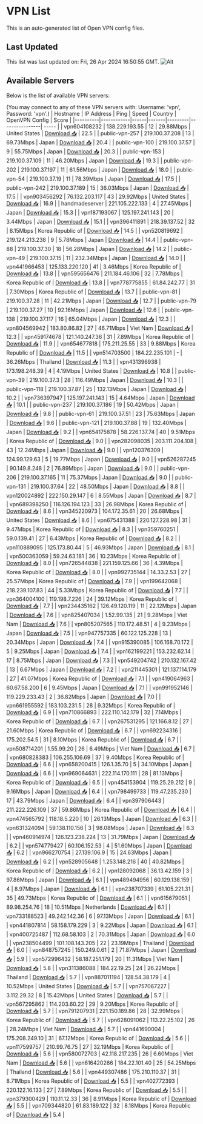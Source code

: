 # VPN List

This is an auto-generated list of Open VPN config files.

## Last Updated

This list was last updated on: Fri, 26 Apr 2024 16:50:55 GMT.
![Alt](https://repobeats.axiom.co/api/embed/186b98318ef1479477931607c1ad7d823f12451f.svg "Repobeats analytics image")

## Available Servers

Below is the list of available VPN servers:

(You may connect to any of these VPN servers with: Username: 'vpn', Password: 'vpn'.)
| Hostname | IP Address | Ping | Speed | Country | OpenVPN Config | Score |
|----------|------------|------|-------|---------|----------------| ----- |
| vpn604108232 | 138.229.193.55 | 12 | 29.88Mbps | United States | [Download 📥](./configs/server_0_US.ovpn) | 22.5 |
| public-vpn-257 | 219.100.37.208 | 13 | 69.73Mbps | Japan | [Download 📥](./configs/server_1_JP.ovpn) | 20.4 |
| public-vpn-100 | 219.100.37.57 | 9 | 55.75Mbps | Japan | [Download 📥](./configs/server_2_JP.ovpn) | 20.3 |
| public-vpn-153 | 219.100.37.109 | 11 | 46.20Mbps | Japan | [Download 📥](./configs/server_3_JP.ovpn) | 19.3 |
| public-vpn-202 | 219.100.37.197 | 11 | 61.56Mbps | Japan | [Download 📥](./configs/server_4_JP.ovpn) | 18.0 |
| public-vpn-54 | 219.100.37.19 | 11 | 78.39Mbps | Japan | [Download 📥](./configs/server_5_JP.ovpn) | 17.5 |
| public-vpn-242 | 219.100.37.189 | 15 | 36.03Mbps | Japan | [Download 📥](./configs/server_6_JP.ovpn) | 17.5 |
| vpn903456292 | 76.132.203.117 | 43 | 29.92Mbps | United States | [Download 📥](./configs/server_7_US.ovpn) | 16.9 |
| handmadeserver | 221.105.222.133 | 4 | 27.45Mbps | Japan | [Download 📥](./configs/server_8_JP.ovpn) | 15.3 |
| vpn187193067 | 125.197.241.143 | 20 | 3.44Mbps | Japan | [Download 📥](./configs/server_9_JP.ovpn) | 15.1 |
| vpn396411891 | 218.39.137.52 | 32 | 8.15Mbps | Korea Republic of | [Download 📥](./configs/server_10_KR.ovpn) | 14.5 |
| vpn520819692 | 219.124.213.238 | 9 | 5.78Mbps | Japan | [Download 📥](./configs/server_11_JP.ovpn) | 14.4 |
| public-vpn-88 | 219.100.37.30 | 18 | 56.28Mbps | Japan | [Download 📥](./configs/server_12_JP.ovpn) | 14.2 |
| public-vpn-49 | 219.100.37.15 | 11 | 232.34Mbps | Japan | [Download 📥](./configs/server_13_JP.ovpn) | 14.0 |
| vpn441966453 | 125.133.220.120 | 41 | 3.46Mbps | Korea Republic of | [Download 📥](./configs/server_14_KR.ovpn) | 13.8 |
| vpn595656476 | 211.184.46.106 | 32 | 7.78Mbps | Korea Republic of | [Download 📥](./configs/server_15_KR.ovpn) | 13.8 |
| vpn778775855 | 61.84.242.77 | 31 | 7.30Mbps | Korea Republic of | [Download 📥](./configs/server_16_KR.ovpn) | 13.7 |
| public-vpn-81 | 219.100.37.28 | 11 | 42.21Mbps | Japan | [Download 📥](./configs/server_17_JP.ovpn) | 12.7 |
| public-vpn-79 | 219.100.37.27 | 10 | 92.16Mbps | Japan | [Download 📥](./configs/server_18_JP.ovpn) | 12.6 |
| public-vpn-138 | 219.100.37.117 | 16 | 65.04Mbps | Japan | [Download 📥](./configs/server_19_JP.ovpn) | 12.3 |
| vpn804569942 | 183.80.86.82 | 27 | 46.71Mbps | Viet Nam | [Download 📥](./configs/server_20_VN.ovpn) | 12.3 |
| vpn459174678 | 121.140.247.36 | 31 | 7.89Mbps | Korea Republic of | [Download 📥](./configs/server_21_KR.ovpn) | 11.9 |
| vpn654677818 | 175.211.25.55 | 33 | 9.88Mbps | Korea Republic of | [Download 📥](./configs/server_22_KR.ovpn) | 11.5 |
| vpn514703500 | 184.22.235.101 | - | 36.26Mbps | Thailand | [Download 📥](./configs/server_23_TH.ovpn) | 11.3 |
| vpn431396938 | 173.198.248.39 | 4 | 4.19Mbps | United States | [Download 📥](./configs/server_24_US.ovpn) | 10.8 |
| public-vpn-39 | 219.100.37.3 | 28 | 116.49Mbps | Japan | [Download 📥](./configs/server_25_JP.ovpn) | 10.3 |
| public-vpn-118 | 219.100.37.87 | 25 | 132.13Mbps | Japan | [Download 📥](./configs/server_26_JP.ovpn) | 10.2 |
| vpn736397947 | 125.197.241.143 | 15 | 4.64Mbps | Japan | [Download 📥](./configs/server_27_JP.ovpn) | 10.1 |
| public-vpn-237 | 219.100.37.186 | 19 | 50.42Mbps | Japan | [Download 📥](./configs/server_28_JP.ovpn) | 9.8 |
| public-vpn-61 | 219.100.37.51 | 23 | 75.63Mbps | Japan | [Download 📥](./configs/server_29_JP.ovpn) | 9.6 |
| public-vpn-121 | 219.100.37.88 | 19 | 132.40Mbps | Japan | [Download 📥](./configs/server_30_JP.ovpn) | 9.2 |
| vpn654175878 | 58.226.137.74 | 40 | 9.51Mbps | Korea Republic of | [Download 📥](./configs/server_31_KR.ovpn) | 9.0 |
| vpn282098035 | 203.111.204.108 | 43 | 12.24Mbps | Japan | [Download 📥](./configs/server_32_JP.ovpn) | 9.0 |
| vpn120376309 | 124.99.129.63 | 5 | 19.77Mbps | Japan | [Download 📥](./configs/server_33_JP.ovpn) | 9.0 |
| vpn526287245 | 90.149.8.248 | 2 | 76.89Mbps | Japan | [Download 📥](./configs/server_34_JP.ovpn) | 9.0 |
| public-vpn-206 | 219.100.37.165 | 11 | 75.37Mbps | Japan | [Download 📥](./configs/server_35_JP.ovpn) | 9.0 |
| public-vpn-131 | 219.100.37.64 | 22 | 48.50Mbps | Japan | [Download 📥](./configs/server_36_JP.ovpn) | 8.8 |
| vpn120024892 | 222.150.29.147 | 6 | 8.55Mbps | Japan | [Download 📥](./configs/server_37_JP.ovpn) | 8.7 |
| vpn689398250 | 116.126.194.123 | 33 | 26.98Mbps | Korea Republic of | [Download 📥](./configs/server_38_KR.ovpn) | 8.6 |
| vpn345220973 | 104.172.35.61 | 20 | 26.68Mbps | United States | [Download 📥](./configs/server_39_US.ovpn) | 8.6 |
| vpn675431388 | 220.127.228.98 | 31 | 9.47Mbps | Korea Republic of | [Download 📥](./configs/server_40_KR.ovpn) | 8.3 |
| vpn359760251 | 59.0.139.41 | 27 | 6.43Mbps | Korea Republic of | [Download 📥](./configs/server_41_KR.ovpn) | 8.2 |
| vpn110889095 | 125.173.80.44 | 5 | 46.93Mbps | Japan | [Download 📥](./configs/server_42_JP.ovpn) | 8.1 |
| vpn500363059 | 59.24.63.181 | 36 | 10.23Mbps | Korea Republic of | [Download 📥](./configs/server_43_KR.ovpn) | 8.0 |
| vpn726544838 | 221.159.125.66 | 36 | 4.39Mbps | Korea Republic of | [Download 📥](./configs/server_44_KR.ovpn) | 8.0 |
| vpn992735144 | 14.33.2.53 | 27 | 25.57Mbps | Korea Republic of | [Download 📥](./configs/server_45_KR.ovpn) | 7.9 |
| vpn199642068 | 218.239.107.83 | 44 | 5.33Mbps | Korea Republic of | [Download 📥](./configs/server_46_KR.ovpn) | 7.7 |
| vpn364004100 | 119.198.7.226 | 24 | 39.12Mbps | Korea Republic of | [Download 📥](./configs/server_47_KR.ovpn) | 7.7 |
| vpn234435162 | 126.49.120.119 | 11 | 22.12Mbps | Japan | [Download 📥](./configs/server_48_JP.ovpn) | 7.6 |
| vpn825407034 | 1.52.99.135 | 21 | 9.28Mbps | Viet Nam | [Download 📥](./configs/server_49_VN.ovpn) | 7.6 |
| vpn805207565 | 110.172.48.51 | 4 | 9.23Mbps | Japan | [Download 📥](./configs/server_50_JP.ovpn) | 7.5 |
| vpn947757335 | 60.122.125.228 | 13 | 20.34Mbps | Japan | [Download 📥](./configs/server_51_JP.ovpn) | 7.4 |
| vpn915390085 | 106.168.70.172 | 5 | 9.25Mbps | Japan | [Download 📥](./configs/server_52_JP.ovpn) | 7.4 |
| vpn162199221 | 153.232.62.14 | 17 | 8.75Mbps | Japan | [Download 📥](./configs/server_53_JP.ovpn) | 7.3 |
| vpn549204742 | 210.132.167.42 | 13 | 6.67Mbps | Japan | [Download 📥](./configs/server_54_JP.ovpn) | 7.2 |
| vpn211445301 | 121.137.114.179 | 27 | 41.07Mbps | Korea Republic of | [Download 📥](./configs/server_55_KR.ovpn) | 7.1 |
| vpn419064963 | 60.67.58.200 | 6 | 9.45Mbps | Japan | [Download 📥](./configs/server_56_JP.ovpn) | 7.1 |
| vpn991952146 | 119.229.233.43 | 2 | 36.82Mbps | Japan | [Download 📥](./configs/server_57_JP.ovpn) | 7.0 |
| vpn661955592 | 183.103.231.5 | 28 | 9.32Mbps | Korea Republic of | [Download 📥](./configs/server_58_KR.ovpn) | 6.9 |
| vpn710866893 | 222.110.142.179 | 32 | 7.14Mbps | Korea Republic of | [Download 📥](./configs/server_59_KR.ovpn) | 6.7 |
| vpn267531295 | 121.166.8.12 | 27 | 21.60Mbps | Korea Republic of | [Download 📥](./configs/server_60_KR.ovpn) | 6.7 |
| vpn692234316 | 175.202.54.5 | 31 | 8.10Mbps | Korea Republic of | [Download 📥](./configs/server_61_KR.ovpn) | 6.7 |
| vpn508714201 | 1.55.99.20 | 26 | 6.49Mbps | Viet Nam | [Download 📥](./configs/server_62_VN.ovpn) | 6.7 |
| vpn680828383 | 106.255.106.69 | 37 | 9.40Mbps | Korea Republic of | [Download 📥](./configs/server_63_KR.ovpn) | 6.6 |
| vpn658200415 | 126.1.35.70 | 5 | 34.10Mbps | Japan | [Download 📥](./configs/server_64_JP.ovpn) | 6.6 |
| vpn969064631 | 222.114.170.111 | 28 | 81.13Mbps | Korea Republic of | [Download 📥](./configs/server_65_KR.ovpn) | 6.5 |
| vpn454153904 | 119.25.29.212 | 9 | 9.16Mbps | Japan | [Download 📥](./configs/server_66_JP.ovpn) | 6.4 |
| vpn798499733 | 119.47.235.230 | 17 | 43.79Mbps | Japan | [Download 📥](./configs/server_67_JP.ovpn) | 6.4 |
| vpn397906443 | 211.222.226.109 | 37 | 59.86Mbps | Korea Republic of | [Download 📥](./configs/server_68_KR.ovpn) | 6.4 |
| vpn474565792 | 118.18.5.220 | 10 | 26.13Mbps | Japan | [Download 📥](./configs/server_69_JP.ovpn) | 6.3 |
| vpn631324094 | 59.138.110.156 | 3 | 98.08Mbps | Japan | [Download 📥](./configs/server_70_JP.ovpn) | 6.3 |
| vpn460914974 | 126.123.238.224 | 13 | 31.79Mbps | Japan | [Download 📥](./configs/server_71_JP.ovpn) | 6.2 |
| vpn574779427 | 60.106.152.53 | 4 | 51.60Mbps | Japan | [Download 📥](./configs/server_72_JP.ovpn) | 6.2 |
| vpn966270754 | 27.139.106.9 | 15 | 24.63Mbps | Japan | [Download 📥](./configs/server_73_JP.ovpn) | 6.2 |
| vpn528905648 | 1.253.148.216 | 40 | 40.82Mbps | Korea Republic of | [Download 📥](./configs/server_74_KR.ovpn) | 6.2 |
| vpn128092068 | 36.13.42.159 | 3 | 97.86Mbps | Japan | [Download 📥](./configs/server_75_JP.ovpn) | 6.1 |
| vpn489494956 | 60.129.138.159 | 4 | 8.97Mbps | Japan | [Download 📥](./configs/server_76_JP.ovpn) | 6.1 |
| vpn238707339 | 61.105.221.31 | 35 | 49.73Mbps | Korea Republic of | [Download 📥](./configs/server_77_KR.ovpn) | 6.1 |
| vpn615679051 | 89.98.254.76 | 18 | 10.51Mbps | Netherlands | [Download 📥](./configs/server_78_NL.ovpn) | 6.1 |
| vpn733188523 | 49.242.142.36 | 6 | 97.13Mbps | Japan | [Download 📥](./configs/server_79_JP.ovpn) | 6.1 |
| vpn441807814 | 58.158.179.229 | 3 | 9.22Mbps | Japan | [Download 📥](./configs/server_80_JP.ovpn) | 6.1 |
| vpn400725487 | 112.68.58.103 | 2 | 70.31Mbps | Japan | [Download 📥](./configs/server_81_JP.ovpn) | 6.0 |
| vpn238504499 | 101.108.143.205 | 22 | 23.19Mbps | Thailand | [Download 📥](./configs/server_82_TH.ovpn) | 6.0 |
| vpn848757245 | 150.249.0.61 | 2 | 71.87Mbps | Japan | [Download 📥](./configs/server_83_JP.ovpn) | 5.9 |
| vpn572996432 | 58.187.251.179 | 20 | 11.31Mbps | Viet Nam | [Download 📥](./configs/server_84_VN.ovpn) | 5.8 |
| vpn311386088 | 184.22.19.25 | 24 | 26.22Mbps | Thailand | [Download 📥](./configs/server_85_TH.ovpn) | 5.7 |
| vpn887011194 | 128.54.38.179 | 4 | 10.52Mbps | United States | [Download 📥](./configs/server_86_US.ovpn) | 5.7 |
| vpn757067227 | 3.112.29.32 | 8 | 15.42Mbps | United States | [Download 📥](./configs/server_87_US.ovpn) | 5.7 |
| vpn567295862 | 114.203.60.22 | 29 | 9.20Mbps | Korea Republic of | [Download 📥](./configs/server_88_KR.ovpn) | 5.7 |
| vpn791207931 | 221.150.189.86 | 28 | 32.99Mbps | Korea Republic of | [Download 📥](./configs/server_89_KR.ovpn) | 5.7 |
| vpn628091062 | 113.22.25.102 | 26 | 28.24Mbps | Viet Nam | [Download 📥](./configs/server_90_VN.ovpn) | 5.7 |
| vpn441690004 | 175.208.249.10 | 31 | 67.12Mbps | Korea Republic of | [Download 📥](./configs/server_91_KR.ovpn) | 5.6 |
| vpn117599757 | 210.99.76.75 | 27 | 32.19Mbps | Korea Republic of | [Download 📥](./configs/server_92_KR.ovpn) | 5.6 |
| vpn580072703 | 42.118.217.235 | 26 | 6.60Mbps | Viet Nam | [Download 📥](./configs/server_93_VN.ovpn) | 5.6 |
| vpn616420266 | 184.22.101.40 | 25 | 54.25Mbps | Thailand | [Download 📥](./configs/server_94_TH.ovpn) | 5.6 |
| vpn449307486 | 175.210.110.37 | 31 | 8.71Mbps | Korea Republic of | [Download 📥](./configs/server_95_KR.ovpn) | 5.5 |
| vpn402772393 | 220.122.16.133 | 27 | 7.89Mbps | Korea Republic of | [Download 📥](./configs/server_96_KR.ovpn) | 5.5 |
| vpn379300429 | 110.11.12.33 | 36 | 8.91Mbps | Korea Republic of | [Download 📥](./configs/server_97_KR.ovpn) | 5.5 |
| vpn709344820 | 61.83.189.122 | 32 | 8.18Mbps | Korea Republic of | [Download 📥](./configs/server_98_KR.ovpn) | 5.4 |
